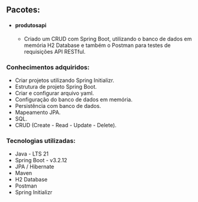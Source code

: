 ## Pacotes:
  - #### produtosapi
    - Criado um CRUD com Spring Boot, utilizando o banco de dados em memória H2 Database e também o Postman para testes de requisições API RESTful.

### Conhecimentos adquiridos:
  - Criar projetos utilizando Spring Initializr.
  - Estrutura de projeto Spring Boot.
  - Criar e configurar arquivo yaml.
  - Configuração do banco de dados em memória.
  - Persistência com banco de dados.
  - Mapeamento JPA.
  - SQL.
  - CRUD (Create - Read - Update - Delete).

### Tecnologias utilizadas:
  - Java - LTS 21
  - Spring Boot - v3.2.12
  - JPA / Hibernate
  - Maven
  - H2 Database
  - Postman
  - Spring Initializr
